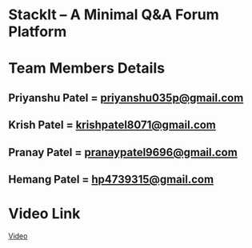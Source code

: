 # StackIt – A Minimal Q&A Forum Platform

# Team Members Details 
## Priyanshu Patel = priyanshu035p@gmail.com
## Krish Patel = krishpatel8071@gmail.com
## Pranay Patel  = pranaypatel9696@gmail.com
## Hemang Patel  = hp4739315@gmail.com

# Video Link
[Video]([URL](https://drive.google.com/file/d/10sw0qk2LIGDMFa7i096kGbruiPrWq_RQ/view?usp=sharing))
